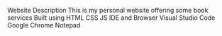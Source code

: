 
Website Description
This is my personal website offering some book services
Built using
HTML CSS JS
IDE and Browser
Visual Studio Code Google Chrome Notepad
